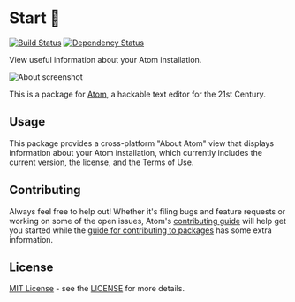 # Start :hamburger:

[![Build Status](https://travis-ci.org/atom/about.svg?branch=master)](https://travis-ci.org/atom/about)
[![Dependency Status](https://david-dm.org/atom/about.svg)](https://david-dm.org/atom/about)

View useful information about your Atom installation.

![About screenshot](https://raw.githubusercontent.com/atom/about/master/resources/about-atom.png)

This is a package for [Atom](https://atom.io), a hackable text editor for the 21st Century.

## Usage

This package provides a cross-platform "About Atom" view that displays information about your Atom installation, which currently includes the current version, the license, and the Terms of Use.

## Contributing
Always feel free to help out!  Whether it's filing bugs and feature requests
or working on some of the open issues, Atom's [contributing guide](https://github.com/atom/atom/blob/master/CONTRIBUTING.md)
will help get you started while the [guide for contributing to packages](https://github.com/atom/atom/blob/master/docs/contributing-to-packages.md)
has some extra information.

## License

[MIT License](http://opensource.org/licenses/MIT) - see the [LICENSE](https://github.com/atom/about/blob/master/LICENSE.md) for more details.

